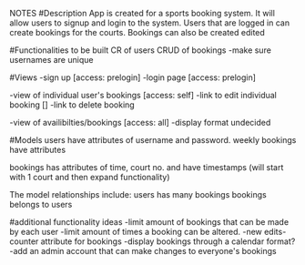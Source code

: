 NOTES
#Description
App is created for a sports booking system. It will allow users to signup and login to the system. Users that are logged in can create bookings for the courts. Bookings can also be created edited 

#Functionalities to be built
CR of users
CRUD of bookings
	-make sure usernames are unique

#Views
-sign up [access: prelogin]
-login page [access: prelogin]

-view of individual user's bookings [access: self]
	-link to edit individual booking []
	-link to delete booking

-view of availibilties/bookings [access: all]
	-display format undecided



#Models
users have attributes of username and password.
weekly bookings have attributes 


bookings has attributes of time, court no. and have timestamps (will start with 1 court and then expand functionality)


The model relationships include:
users has many bookings
bookings belongs to users


#additional functionality ideas
-limit amount of bookings that can be made by each user
-limit amount of times a booking can be altered.
	-new edits-counter attribute for bookings
-display bookings through a calendar format?
-add an admin account that can make changes to everyone's bookings


